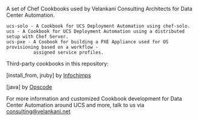 A set of Chef Cookbooks used by Velankani Consulting Architects for Data Center Automation.

	ucs-solo - A Cookbook for UCS Deployment Automation using chef-solo.
	ucs - A Cookbook for UCS Deployment Automation using a distributed setup with Chef Server.
	ucs-pxe - A Coobook for building a PXE Appliance used for OS provisioning based on a workflow - 
			  assigned service profiles.

Third-party cookbooks in this repository:

[install_from, jruby] by [Infochimps](https://github.com/infochimps-labs/ironfan-pantry)

[java] by [Opscode](https://github.com/opscode/cookbooks)

For more information and customized Cookbook development for Data Center Automation around UCS and more, 
talk to us via consulting@velankani.net

